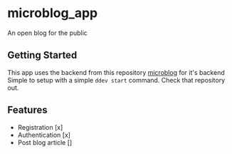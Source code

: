 # microblog_app

An open blog for the public

## Getting Started

This app uses the backend from this repository [microblog](https://github.com/abdellahrk/microblog) for it's backend
Simple to setup with a simple `ddev start` command. Check that repository out.

## Features

 -  Registration [x]
 -  Authentication [x]
 -  Post blog article [] 